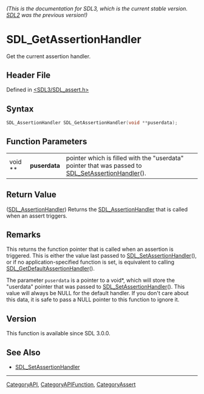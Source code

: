 ###### (This is the documentation for SDL3, which is the current stable version. [SDL2](https://wiki.libsdl.org/SDL2/) was the previous version!)
# SDL_GetAssertionHandler

Get the current assertion handler.

## Header File

Defined in [<SDL3/SDL_assert.h>](https://github.com/libsdl-org/SDL/blob/main/include/SDL3/SDL_assert.h)

## Syntax

```c
SDL_AssertionHandler SDL_GetAssertionHandler(void **puserdata);
```

## Function Parameters

|         |               |                                                                                                                              |
| ------- | ------------- | ---------------------------------------------------------------------------------------------------------------------------- |
| void ** | **puserdata** | pointer which is filled with the "userdata" pointer that was passed to [SDL_SetAssertionHandler](SDL_SetAssertionHandler)(). |

## Return Value

([SDL_AssertionHandler](SDL_AssertionHandler)) Returns the
[SDL_AssertionHandler](SDL_AssertionHandler) that is called when an assert
triggers.

## Remarks

This returns the function pointer that is called when an assertion is
triggered. This is either the value last passed to
[SDL_SetAssertionHandler](SDL_SetAssertionHandler)(), or if no
application-specified function is set, is equivalent to calling
[SDL_GetDefaultAssertionHandler](SDL_GetDefaultAssertionHandler)().

The parameter `puserdata` is a pointer to a void*, which will store the
"userdata" pointer that was passed to
[SDL_SetAssertionHandler](SDL_SetAssertionHandler)(). This value will
always be NULL for the default handler. If you don't care about this data,
it is safe to pass a NULL pointer to this function to ignore it.

## Version

This function is available since SDL 3.0.0.

## See Also

- [SDL_SetAssertionHandler](SDL_SetAssertionHandler)

----
[CategoryAPI](CategoryAPI), [CategoryAPIFunction](CategoryAPIFunction), [CategoryAssert](CategoryAssert)

